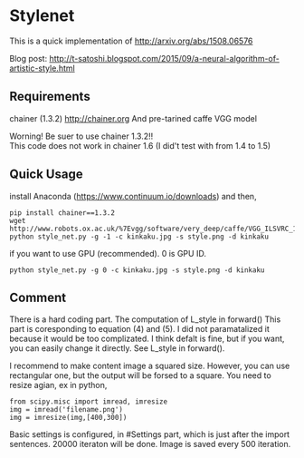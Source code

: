 # Stylenet

This is a quick implementation of http://arxiv.org/abs/1508.06576

Blog post: http://t-satoshi.blogspot.com/2015/09/a-neural-algorithm-of-artistic-style.html

## Requirements
chainer (1.3.2)
http://chainer.org
And pre-tarined caffe VGG model

Worning! Be suer to use chainer 1.3.2!!  
This code does not work in chainer 1.6 (I did't test with from 1.4 to 1.5)  

## Quick Usage
install Anaconda (https://www.continuum.io/downloads) and then, 
```
pip install chainer==1.3.2
wget http://www.robots.ox.ac.uk/%7Evgg/software/very_deep/caffe/VGG_ILSVRC_19_layers.caffemodel
python style_net.py -g -1 -c kinkaku.jpg -s style.png -d kinkaku
```
if you want to use GPU (recommended). 0 is GPU ID.
```
python style_net.py -g 0 -c kinkaku.jpg -s style.png -d kinkaku
```

## Comment
There is a hard coding part. The computation of L_style in forward()
This part is coresponding to equation (4) and (5).
I did not paramatalized it because it would be too complizated. 
I think defalt is fine, but if you want, you can easily change it directly. See L_style in forward().

I recommend to make content image a squared size.
However, you can use rectangular one, but the output will be forsed to a square.
You need to resize agian, ex in python,
```
from scipy.misc import imread, imresize
img = imread('filename.png')
img = imresize(img,[400,300])
```

Basic settings is configured, in #Settings part, which is just after the import sentences.
20000 iteraton will be done. Image is saved every 500 iteration.
